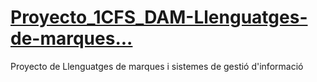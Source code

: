 # [Proyecto_1CFS_DAM-Llenguatges-de-marques...](./GLOBAL_PRACTICE1/PG0.html)
Proyecto de Llenguatges de marques i sistemes de gestió d'informació 
